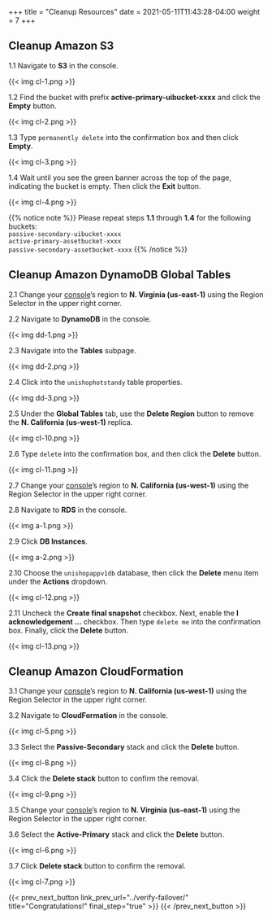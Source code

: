 +++
title = "Cleanup Resources"
date =  2021-05-11T11:43:28-04:00
weight = 7
+++

## Cleanup Amazon S3

1.1 Navigate to **S3** in the console.

{{< img cl-1.png >}}

1.2 Find the bucket with prefix **active-primary-uibucket-xxxx** and click the **Empty** button.

{{< img cl-2.png >}}

1.3 Type `permanently delete` into the confirmation box and then click **Empty**.

{{< img cl-3.png >}}

1.4 Wait until you see the green banner across the top of the page, indicating the bucket is empty. Then click the **Exit** button.

{{< img cl-4.png >}}

{{% notice note %}}
Please repeat steps **1.1** through **1.4** for the following buckets:</br>
`passive-secondary-uibucket-xxxx`</br>
`active-primary-assetbucket-xxxx`</br>
`passive-secondary-assetbucket-xxxx`
{{% /notice %}}

## Cleanup Amazon DynamoDB Global Tables

2.1 Change your [console](https://us-east-1.console.aws.amazon.com/console)’s region to **N. Virginia (us-east-1)** using the Region Selector in the upper right corner.

2.2  Navigate to **DynamoDB** in the console.

{{< img dd-1.png >}}

2.3 Navigate into the **Tables** subpage.

{{< img dd-2.png >}}

2.4 Click into the `unishophotstandy` table properties.

{{< img dd-3.png >}}

2.5 Under the **Global Tables** tab, use the **Delete Region** button to remove the **N. California (us-west-1)** replica.

{{< img cl-10.png >}}

2.6 Type `delete` into the confirmation box, and then click the **Delete** button.

{{< img cl-11.png >}}

2.7 Change your [console](https://us-west-1.console.aws.amazon.com/console)’s region to **N. California (us-west-1)** using the Region Selector in the upper right corner.

2.8 Navigate to **RDS** in the console.

{{< img a-1.png >}}

2.9 Click **DB Instances**.

{{< img a-2.png >}}

2.10  Choose the `unishopappv1db` database, then click the **Delete** menu item under the **Actions** dropdown.

{{< img cl-12.png >}}

2.11  Uncheck the **Create final snapshot** checkbox. Next, enable the **I acknowledgement ...** checkbox.  Then type `delete me` into the confirmation box. Finally, click the **Delete** button.

{{< img cl-13.png >}}

## Cleanup Amazon CloudFormation

3.1 Change your [console](https://us-west-1.console.aws.amazon.com/console)’s region to **N. California (us-west-1)** using the Region Selector in the upper right corner.

3.2 Navigate to **CloudFormation** in the console.

{{< img cl-5.png >}}

3.3 Select the **Passive-Secondary** stack and click the **Delete** button.

{{< img cl-8.png >}}

3.4 Click the **Delete stack** button to confirm the removal.

{{< img cl-9.png >}}

3.5 Change your [console](https://us-east-1.console.aws.amazon.com/console)’s region to **N. Virginia (us-east-1)** using the Region Selector in the upper right corner.

3.6 Select the **Active-Primary** stack and click the **Delete** button.

{{< img cl-6.png >}}

3.7 Click **Delete stack** button to confirm the removal.

{{< img cl-7.png >}}

{{< prev_next_button link_prev_url="../verify-failover/" title="Congratulations!" final_step="true" >}}
{{< /prev_next_button >}}

